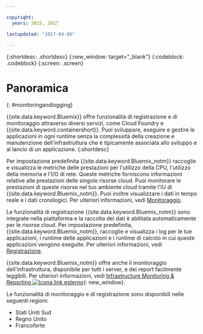 ```yaml
---

copyright:
  years: 2015, 2017

lastupdated: "2017-04-06"

---
```



{:shortdesc: .shortdesc}
{:new_window: target="_blank"}
{:codeblock: .codeblock}
{:screen: .screen}

# Panoramica
{: #monitoringandlogging}

{{site.data.keyword.Bluemix}} offre funzionalità di registrazione e di monitoraggio attraverso diversi servizi, come Cloud Foundry e {{site.data.keyword.containershort}}. Puoi sviluppare, eseguire e gestire le applicazioni in ogni runtime senza la complessità della creazione e manutenzione dell'infrastruttura che è tipicamente associata allo sviluppo e al lancio di un applicazione. 
{:shortdesc}

Per impostazione predefinita {{site.data.keyword.Bluemix_notm}} raccoglie e visualizza le metriche delle prestazioni per l'utilizzo della CPU, l'utilizzo della memoria e l'I/O di rete. Queste metriche forniscono informazioni relative alle prestazioni delle singole risorse cloud. Puoi monitorare le prestazioni di queste risorse nel tuo ambiente cloud tramite l'IU di {{site.data.keyword.Bluemix_notm}}. Puoi inoltre visualizzare i dati in tempo reale e i dati cronologici. Per ulteriori informazioni, vedi [Monitoraggio](monitoring/monitoring_bmx_ov.html#monitoring_bmx_ov).

Le funzionalità di registrazione {{site.data.keyword.Bluemix_notm}} sono integrate nella piattaforma e la raccolta dei dati è abilitata automaticamente per le risorse cloud. Per impostazione predefinita, {{site.data.keyword.Bluemix_notm}}, raccoglie e visualizza i log per le tue applicazioni, i runtime delle applicazioni e i runtime di calcolo in cui queste applicazioni vengono eseguite. Per ulteriori informazioni, vedi [Registrazione](logging/logging_bmx_ov.html#logging_bmx_ov).

{{site.data.keyword.Bluemix_notm}} offre anche il monitoraggio dell'infrastruttura, disponibile per tutti i server, e dei report facilmente leggibili. Per ulteriori informazioni, vedi [Infrastructure Monitoring & Reporting ![Icona link esterno](../icons/launch-glyph.svg "Icona link esterno")](https://www.ibm.com/cloud-computing/bluemix/infrastructure-monitoring){: new_window}.

Le funzionalità di monitoraggio e di registrazione sono disponibili nelle seguenti regioni:
* Stati Uniti Sud
* Regno Unito
* Francoforte



